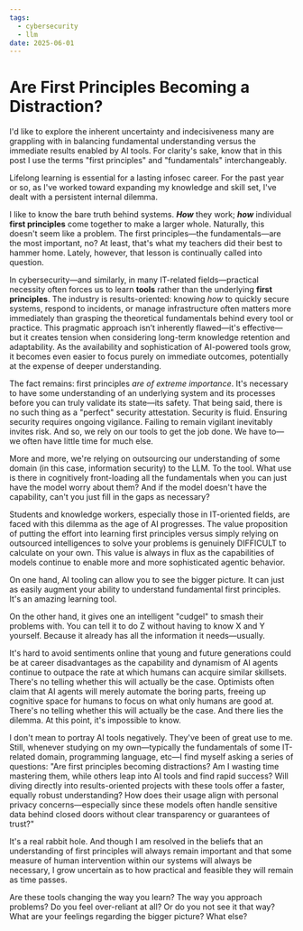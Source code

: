 ```yaml
---
tags:
  - cybersecurity
  - llm
date: 2025-06-01
---
```

# Are First Principles Becoming a Distraction?
I'd like to explore the inherent uncertainty and indecisiveness many are grappling with in balancing fundamental understanding versus the immediate results enabled by AI tools. For clarity's sake, know that in this post I use the terms "first principles" and "fundamentals" interchangeably.

Lifelong learning is essential for a lasting infosec career. For the past year or so, as I've worked toward expanding my knowledge and skill set, I've dealt with a persistent internal dilemma.

I like to know the bare truth behind systems. ***How*** they work; ***how*** individual **first principles** come together to make a larger whole. Naturally, this doesn't seem like a problem. The first principles—the fundamentals—are the most important, no? At least, that's what my teachers did their best to hammer home. Lately, however, that lesson is continually called into question.

In cybersecurity—and similarly, in many IT-related fields—practical necessity often forces us to learn **tools** rather than the underlying **first principles**. The industry is results-oriented: knowing *how* to quickly secure systems, respond to incidents, or manage infrastructure often matters more immediately than grasping the theoretical fundamentals behind every tool or practice. This pragmatic approach isn’t inherently flawed—it's effective—but it creates tension when considering long-term knowledge retention and adaptability. As the availability and sophistication of AI-powered tools grow, it becomes even easier to focus purely on immediate outcomes, potentially at the expense of deeper understanding.

The fact remains: first principles *are of extreme importance*. It's necessary to have some understanding of an underlying system and its processes before you can truly validate its state—its safety. That being said, there is no such thing as a "perfect" security attestation. Security is fluid. Ensuring security requires ongoing vigilance. Failing to remain vigilant inevitably invites risk. And so, we rely on our tools to get the job done. We have to—we often have little time for much else.

More and more, we're relying on outsourcing our understanding of some domain (in this case, information security) to the LLM. To the tool. What use is there in cognitively front-loading all the fundamentals when you can just have the model worry about them? And if the model doesn't have the capability, can't you just fill in the gaps as necessary?

Students and knowledge workers, especially those in IT-oriented fields, are faced with this dilemma as the age of AI progresses. The value proposition of putting the effort into learning first principles versus simply relying on outsourced intelligences to solve your problems is genuinely DIFFICULT to calculate on your own. This value is always in flux as the capabilities of models continue to enable more and more sophisticated agentic behavior. 

On one hand, AI tooling can allow you to see the bigger picture. It can just as easily augment your ability to understand fundamental first principles. It's an amazing learning tool.

On the other hand, it gives one an intelligent "cudgel" to smash their problems with. You can tell it to do Z without having to know X and Y yourself. Because it already has all the information it needs—usually.

It's hard to avoid sentiments online that young and future generations could be at career disadvantages as the capability and dynamism of AI agents continue to outpace the rate at which humans can acquire similar skillsets. There's no telling whether this will actually be the case. Optimists often claim that AI agents will merely automate the boring parts, freeing up cognitive space for humans to focus on what only humans are good at. There's no telling whether this will actually be the case. And there lies the dilemma. At this point, it's impossible to know.

I don't mean to portray AI tools negatively. They've been of great use to me. Still, whenever studying on my own—typically the fundamentals of some IT-related domain, programming language, etc—I find myself asking a series of questions: "Are first principles becoming distractions? Am I wasting time mastering them, while others leap into AI tools and find rapid success? Will diving directly into results-oriented projects with these tools offer a faster, equally robust understanding? How does their usage align with personal privacy concerns—especially since these models often handle sensitive data behind closed doors without clear transparency or guarantees of trust?"

It's a real rabbit hole. And though I am resolved in the beliefs that an understanding of first principles will always remain important and that some measure of human intervention within our systems will always be necessary, I grow uncertain as to how practical and feasible they will remain as time passes.

Are these tools changing the way you learn? The way you approach problems? Do you feel over-reliant at all? Or do you not see it that way? What are your feelings regarding the bigger picture? What else?